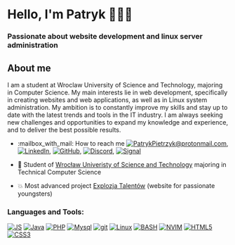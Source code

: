 <h1 align="left">Hello, I'm Patryk 👨🏻‍💻</h1>
<h3 align="left">Passionate about website development and linux server administration</h3>

<h2 align="left">About me</h2>
<p align="left">
I am a student at Wroclaw University of Science and Technology, majoring in Computer Science. My main interests lie in web development, specifically in creating websites and web applications, as well as in Linux system administration. My ambition is to constantly improve my skills and stay up to date with the latest trends and tools in the IT industry.  I am always seeking new challenges and opportunities to expand my knowledge and experience, and to deliver the best possible results.
</p>

- <p align="left">:mailbox_with_mail: How to reach me <a href="mailto:PatrykPietrzyk@protonmail.com"><img alt="PatrykPietrzyk@protonmail.com" src="https://img.shields.io/badge/PatrykPietrzyk@protonmail.com-6d4aff?style=plastic&logo=protonmail&logoColor=white" /></a>, <a href="https://linkedin.com/in/patryk-pietrzyk-116011246"><img alt="LinkedIn" src="https://img.shields.io/badge/LinkedIn-0a66c2?style=plastic&logo=linkedin&logoColor=white" /></a>, <a href="https://github.com/taki-sobie-typ"><img alt="GitHub" src="https://img.shields.io/badge/GitHub-000000?style=plastic&logo=github&logoColor=white" /></a>, <a href="https://discordapp.com/users/326057287108263948/"><img alt="Discord" src="https://img.shields.io/badge/Discord-7289DA?style=plastic&logo=discord&logoColor=white" /></a>, <a href="https://signal.org/"><img alt="Signal" src="https://img.shields.io/badge/Signal-3a76f0?style=plastic&logo=signal&logoColor=white" /></a></p>
- :blue_book: Student of [Wrocław Univeristy of Science and Technology](https://pwr.edu.pl/en/) majoring in Technical Computer Science

- 💥 Most advanced project [Explozja Talentów](https://github.com/taki-sobie-typ/explozjatalentow) (website for passionate youngsters)



<h3 align="left">Languages and Tools:</h3>
<p align="left">
  <a href="#"><img alt="JS" src="https://custom-icon-badges.demolab.com/badge/JS-ffe91a?style=for-the-badge&logo=javascript&logoColor=black" /></a>
  <a href="#"><img alt="Java" src="https://custom-icon-badges.demolab.com/badge/Java-3a75b0?style=for-the-badge&logo=java&logoColor=white" /></a>
  <a href="#"><img alt="PHP" src="https://img.shields.io/badge/PHP-777BB4?style=for-the-badge&logo=php&logoColor=white" /></a>
  <a href="#"><img alt="Mysql" src="https://img.shields.io/badge/MySQL-00000F?style=for-the-badge&logo=mysql&logoColor=white" /></a>
  <a href="#"><img alt="git" src="https://img.shields.io/badge/-Git-F05032?style=for-the-badge&logo=git&logoColor=white" /></a>
  <a href="#"><img alt="Linux" src="https://img.shields.io/badge/Linux-666666?style=for-the-badge&logo=Linux&logoColor=white" /></a>
  <a href="#"><img alt="BASH" src="https://custom-icon-badges.demolab.com/badge/BASH-00000F?style=for-the-badge&logo=gnubash&logoColor=white" /></a>
  <a href="https://neovim.io/"><img alt="NVIM" src="https://custom-icon-badges.demolab.com/badge/NVIM-0e9800?style=for-the-badge&logo=neovim&logoColor=white" /></a>
  <a href="#"><img alt="HTML5" src="https://custom-icon-badges.demolab.com/badge/HTML5-de611f?style=for-the-badge&logo=html5&logoColor=white" /></a>
  <a href="#"><img alt="CSS3" src="https://custom-icon-badges.demolab.com/badge/CSS3-3371ff?style=for-the-badge&logo=css3&logoColor=white" /></a>
</p>


